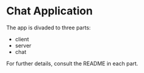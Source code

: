 # Chat Application

The app is divaded to three parts:

- client
- server
- chat

For further details, consult the README in each part.
